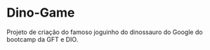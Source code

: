 # Dino-Game
 
Projeto de criação do famoso joguinho do dinossauro do Google do bootcamp da GFT e DIO.
